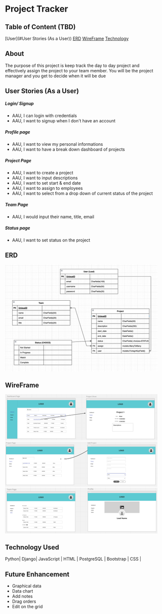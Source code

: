 # Project Tracker

## Table of Content (TBD)
[User](#User Stories (As a User))
[ERD](#ERD)
[WireFrame](#WireFrame)
[Technology](#Technology)


## About
The purpose of this project is keep track the day to day project and effectively assign the project to your team member. You will be the project manager and you get to decide when it will be due 


## User Stories (As a User)
##### Login/ Signup
* AAU, I can login with credentials
* AAU, I want to signup when I don't have an account
##### Profile page
* AAU, I want to view my personal informations
* AAU, I want to have a break down dashboard of projects
##### Project Page
* AAU, I want to create a project
* AAU, I want to input descriptions
* AAU, I want to set start & end date
* AAU, I want to assign to employees
* AAU, I want to select from a drop down of current status of the project
##### Team Page
* AAU, I would input their name, title, email
##### Status page
* AAU, I want to set status on the project

## <a id="ERD"></a>ERD ##
![Alt text](/ImageFile/ERD.png "ERD")

## WireFrame 
![Alt text](/ImageFile/WireFrame_1.png "Wire Frame_1")
![Alt text](/ImageFile/WireFrame_2.png "Wire Frame_2")
![Alt text](/ImageFile/WireFrame_3.png "Wire Frame_3")

## Technology Used 
Python| Django| JavaScript | HTML | PostgreSQL | Bootstrap | CSS |




## Future Enhancement  
* Graphical data
* Data chart
* Add notes
* Drag orders
* Edit on the grid
